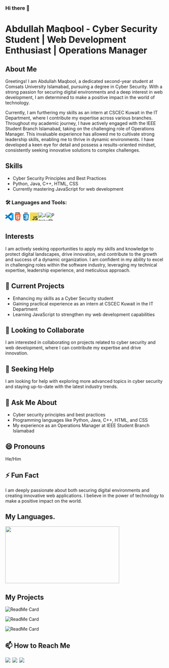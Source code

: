 ### Hi there 👋
# Abdullah Maqbool - Cyber Security Student | Web Development Enthusiast | Operations Manager

## About Me

Greetings! I am Abdullah Maqbool, a dedicated second-year student at Comsats University Islamabad, pursuing a degree in Cyber Security. With a strong passion for securing digital environments and a deep interest in web development, I am determined to make a positive impact in the world of technology.

Currently, I am furthering my skills as an intern at CSCEC Kuwait in the IT Department, where I contribute my expertise across various branches. Throughout my academic journey, I have actively engaged with the IEEE Student Branch Islamabad, taking on the challenging role of Operations Manager. This invaluable experience has allowed me to cultivate strong leadership skills, enabling me to thrive in dynamic environments. I have developed a keen eye for detail and possess a results-oriented mindset, consistently seeking innovative solutions to complex challenges.

## Skills

- Cyber Security Principles and Best Practices
- Python, Java, C++, HTML, CSS
- Currently mastering JavaScript for web development

### 🛠 Languages and Tools:

<a href="https://code.visualstudio.com/"><img align="left" alt="Visual Studio Code" width="26px" height="26px"
        src="https://raw.githubusercontent.com/github/explore/80688e429a7d4ef2fca1e82350fe8e3517d3494d/topics/visual-studio-code/visual-studio-code.png" /></a>
<a href="https://html.com/"><img align="left" alt="HTML5" width="26px" height="26px"
        src="https://raw.githubusercontent.com/github/explore/80688e429a7d4ef2fca1e82350fe8e3517d3494d/topics/html/html.png" /></a>
<a href="https://www.w3schools.com/css/default.asp"><img align="left" alt="CSS3" width="26px" height="26px"
        src="https://raw.githubusercontent.com/github/explore/80688e429a7d4ef2fca1e82350fe8e3517d3494d/topics/css/css.png" /></a>
<a href="https://www.javascript.com/"><img align="left" alt="JavaScript" width="26px" height="26px"
        src="https://raw.githubusercontent.com/github/explore/80688e429a7d4ef2fca1e82350fe8e3517d3494d/topics/javascript/javascript.png" /></a>
<a href="https://www.java.com/en/"><img align="left" alt="Java" width="26px" height="26px"
        src="https://img.icons8.com/external-flaticons-flat-flat-icons/64/external-java-computer-programming-flaticons-flat-flat-icons.png" /></a>
<a href="https://www.python.org/"><img align="left" alt="Python" width="26px" height="26px"
        src="https://img.icons8.com/color/48/python--v1.png" /></a>
  <br />
<br />

## Interests

I am actively seeking opportunities to apply my skills and knowledge to protect digital landscapes, drive innovation, and contribute to the growth and success of a dynamic organization. I am confident in my ability to excel in challenging roles within the software industry, leveraging my technical expertise, leadership experience, and meticulous approach.

## 🌱 Current Projects

- Enhancing my skills as a Cyber Security student
- Gaining practical experience as an intern at CSCEC Kuwait in the IT Department
- Learning JavaScript to strengthen my web development capabilities

## 👯 Looking to Collaborate

I am interested in collaborating on projects related to cyber security and web development, where I can contribute my expertise and drive innovation.

## 🤔 Seeking Help

I am looking for help with exploring more advanced topics in cyber security and staying up-to-date with the latest industry trends.

## 💬 Ask Me About

- Cyber security principles and best practices
- Programming languages like Python, Java, C++, HTML, and CSS
- My experience as an Operations Manager at IEEE Student Branch Islamabad

## 😄 Pronouns

He/Him

## ⚡ Fun Fact

I am deeply passionate about both securing digital environments and creating innovative web applications. I believe in the power of technology to make a positive impact on the world.

## My Languages.
 <img height="180em" width="360em" src="https://github-readme-stats-eight-theta.vercel.app/api/top-langs/?username=AbdullahM22&layout=compact&theme=algolia"/> 

## My Projects

![ReadMe Card](https://github-readme-stats.vercel.app/api/pin/?username=AbdullahM22&repo=1st_Semester_ICT_Project)

![ReadMe Card](https://github-readme-stats.vercel.app/api/pin/?username=AbdullahM22&repo=Youtube_Dev)

![ReadMe Card](https://github-readme-stats.vercel.app/api/pin/?username=AbdullahM22&repo=2nd_Semester_PF_Project)


## 📫 How to Reach Me
<a href = "https://twitter.com/home"><img align="left" width="22px" 
src="https://usmanasif961507868.files.wordpress.com/2021/08/twitter.png" /></a>
<a href = "https://www.linkedin.com/in/abdullahmaqbool/"><img align="left" width="22px" src="https://usmanasif961507868.files.wordpress.com/2021/08/linkedin.png" /></a>
<a href = "https://www.facebook.com/abdullah.maqbool.359"><img align="left" width="22px" src="https://usmanasif961507868.files.wordpress.com/2021/08/facebook.png" /></a>


 

<!--
**AbdullahM22/AbdullahM22** is a ✨ _special_ ✨ repository because its `README.md` (this file) appears on your GitHub profile.

Here are some ideas to get you started:

- 🔭 I’m currently working on ...
- 🌱 I’m currently learning ...
- 👯 I’m looking to collaborate on ...
- 🤔 I’m looking for help with ...
- 💬 Ask me about ...
- 📫 How to reach me: ...
- 😄 Pronouns: ...
- ⚡ Fun fact: ...
-->
